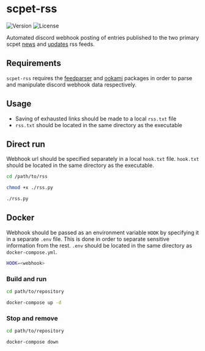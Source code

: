 # scpet-rss
![Version](https://img.shields.io/badge/version-v1.2-blue)
![License](https://img.shields.io/badge/license-GPLv3-orange)

Automated discord webhook posting of entries published to the two primary scpet [news](https://vss.scpet.si/vss/rss.php?sec=news) and [updates](https://vss.scpet.si/vss/rss.php?sec=obvestila) rss feeds.

## Requirements
`scpet-rss` requires the [feedparser](https://github.com/kurtmckee/feedparser) and [ookami](https://github.com/tainn/ookami) packages in order to parse and manipulate discord webhook data respectively.

## Usage
- Saving of exhausted links should be made to a local `rss.txt` file
- `rss.txt` should be located in the same directory as the executable

## Direct run
Webhook url should be specified separately in a local `hook.txt` file. `hook.txt` should be located in the same directory as the executable.

```sh
cd /path/to/rss

chmod +x ./rss.py

./rss.py
```

## Docker
Webhook should be passed as an environment variable `HOOK` by specifying it in a separate `.env` file. This is done in order to separate sensitive information from the rest. `.env` should be located in the same directory as `docker-compose.yml`.

```sh
HOOK=<webhook>
```

### Build and run
```sh
cd path/to/repository

docker-compose up -d
```

### Stop and remove
```sh
cd path/to/repository

docker-compose down
```
